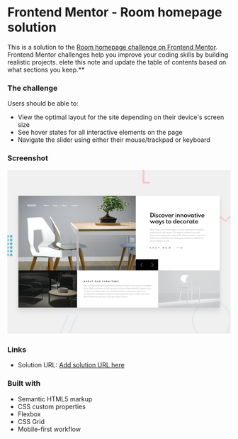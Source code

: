 # Frontend Mentor - Room homepage solution

This is a solution to the [Room homepage challenge on Frontend Mentor](https://www.frontendmentor.io/challenges/room-homepage-BtdBY_ENq). Frontend Mentor challenges help you improve your coding skills by building realistic projects. 
elete this note and update the table of contents based on what sections you keep.**

### The challenge

Users should be able to:

- View the optimal layout for the site depending on their device's screen size
- See hover states for all interactive elements on the page
- Navigate the slider using either their mouse/trackpad or keyboard

### Screenshot

![](./design/desktop-preview.jpg)

### Links

- Solution URL: [Add solution URL here](https://your-solution-url.com)

### Built with

- Semantic HTML5 markup
- CSS custom properties
- Flexbox
- CSS Grid
- Mobile-first workflow
